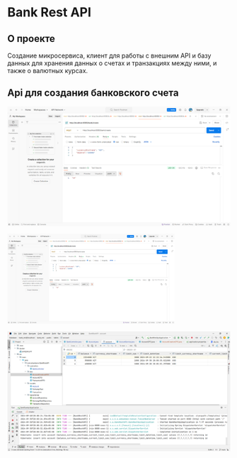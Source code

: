 # Bank Rest API

<!-- ABOUT THE PROJECT -->
## О проекте

Создание микросервиса, клиент для работы с внешним API и базу данных для хранения данных о счетах и транзакциях между ними, и также о валютных курсах. 

## Api для создания банковского счета

![accountcreation|150x150,50%](https://github.com/DaurenGitAcc/bank-rest-api/blob/main/screenshots/AccountCreation.PNG)

<img src="https://github.com/DaurenGitAcc/bank-rest-api/blob/main/screenshots/AccountCreation.PNG" width=75% height=75%>


![accountcreation](https://github.com/DaurenGitAcc/bank-rest-api/blob/main/screenshots/AccountCreation2.PNG?raw=true)
